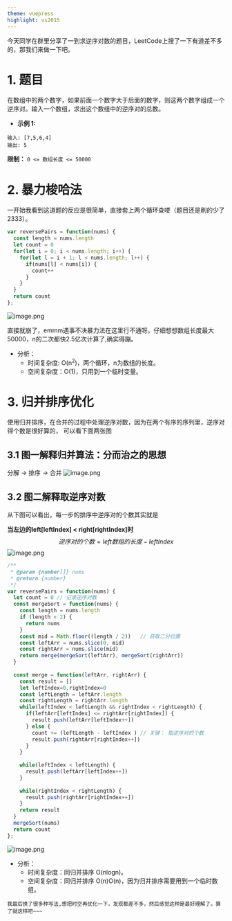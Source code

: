 ```yaml
---
theme: vuepress
highlight: vs2015
---
```

今天同学在群里分享了一到求逆序对数的题目，LeetCode上搜了一下有道差不多的，那我们来做一下吧。
# 1. 题目
在数组中的两个数字，如果前面一个数字大于后面的数字，则这两个数字组成一个逆序对。输入一个数组，求出这个数组中的逆序对的总数。

- **示例 1:**
```
输入: [7,5,6,4]
输出: 5
```

**限制：**
`0 <= 数组长度 <= 50000`

# 2. 暴力梭哈法
一开始我看到这道题的反应是很简单，直接套上两个循环查喽（题目还是刷的少了2333）。
```JAVASCRIPT
var reversePairs = function(nums) {
  const length = nums.length
  let count = 0
  for(let i = 0; i < nums.length; i++) {
    for(let l = i + 1; l < nums.length; l++) {
      if(nums[l] < nums[i]) {
        count++
      }
    }
  }
  return count
};
```

![image.png](https://p3-juejin.byteimg.com/tos-cn-i-k3u1fbpfcp/dd5f899c6f0342ec8dfba22e6523a906~tplv-k3u1fbpfcp-watermark.image?)

直接就崩了，emmm遇事不决暴力法在这里行不通呀。仔细想想数组长度最大50000，n的二次都快2.5亿次计算了,确实得蹦。

- 分析：
    - 时间复杂度: O(n<sup>2</sup>)，两个循环，n为数组的长度。
    - 空间复杂度：O(1)，只用到一个临时变量。

# 3. 归并排序优化
使用归并排序，在合并的过程中处理逆序对数，因为在两个有序的序列里，逆序对得个数是很好算的，
可以看下面两张图

## 3.1 图一解释归并算法：分而治之的思想 
分解 -> 排序 -> 合并
![image.png](https://p1-juejin.byteimg.com/tos-cn-i-k3u1fbpfcp/bb1483f751ff4369bc7bf7a64fee6ef4~tplv-k3u1fbpfcp-watermark.image?)


## 3.2 图二解释取逆序对数
从下图可以看出，每一步的排序中逆序对的个数其实就是

**当左边的left[leftIndex] < right[rightIndex]时**
$$
逆序对的个数 = left数组的长度-leftIndex 
$$
![image.png](https://p3-juejin.byteimg.com/tos-cn-i-k3u1fbpfcp/c29f48b4188e478a9710862035a13881~tplv-k3u1fbpfcp-watermark.image?)



```javascript
/**
 * @param {number[]} nums
 * @return {number}
 */
var reversePairs = function(nums) {
  let count = 0 // 记录逆序对数
  const mergeSort = function(nums) {
    const length = nums.length
    if (length < 2) {
      return nums
    }
    const mid = Math.floor((length / 2))   // 获取二分位置
    const leftArr = nums.slice(0, mid)  
    const rightArr = nums.slice(mid)
    return merge(mergeSort(leftArr), mergeSort(rightArr))
  }
  
  const merge = function(leftArr, rightArr) {
    const result = []
    let leftIndex=0,rightIndex=0
    const leftLength = leftArr.length
    const rightLength = rightArr.length
    while(leftIndex < leftLength && rightIndex < rightLength) {
      if(leftArr[leftIndex] <= rightArr[rightIndex]) {
        result.push(leftArr[leftIndex++])
      } else {
        count += (leftLength - leftIndex ) // 关键： 取逆序对的个数
        result.push(rightArr[rightIndex++])
      }
    } 
  
    while(leftIndex < leftLength) {
      result.push(leftArr[leftIndex++])
    }
  
    while(rightIndex < rightLength) {
      result.push(rightArr[rightIndex++])
    }
    return result
  }
  mergeSort(nums)
  return count
};
```

![image.png](https://p3-juejin.byteimg.com/tos-cn-i-k3u1fbpfcp/3dbebe587a2449ba9a50e48c09afab0c~tplv-k3u1fbpfcp-watermark.image?)
- 分析：
  - 时间复杂度：同归并排序 O(nlogn)。
  - 空间复杂度：同归并排序 O(n)O(n)，因为归并排序需要用到一个临时数组。
  

`我最后换了很多种写法,想把时空再优化一下，发现都差不多，然后感觉这种是最好理解了。算了就这样吧~~~`